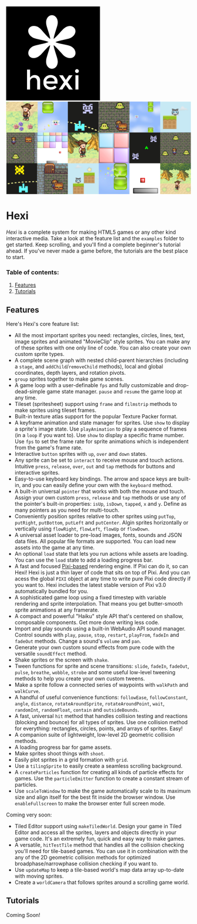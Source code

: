 ![Hexi](/tutorials/screenshots/hexiLogo_256x256.png)![Hexi](/tutorials/screenshots/hexiIllustration.png)

Hexi
====

*Hexi* is a complete system for making HTML5 games or any other
kind interactive media. Take a look at the feature list and the `examples` folder to get
started. Keep scrolling, and you'll find a complete beginner's
tutorial ahead. If you've never made a game before, the tutorials are
the best place to start.

### Table of contents:
1. [Features](#features)
2. [Tutorials](#tutorials)

<a id='features'></a>
Features
--------

Here's Hexi's core feature list:

- All the most important sprites you need: rectangles, circles, lines,
  text, image sprites and animated "MovieClip" style sprites. You can make any of these
  sprites with one only line of code. You can also create your own custom sprite
  types.
- A complete scene graph with nested child-parent hierarchies (including
  a `stage`, and `addChild`/`removeChild` methods), local and global
  coordinates, depth layers, and rotation pivots.
- `group` sprites together to make game scenes. 
- A game loop with a user-definable `fps` and fully customizable and
  drop-dead-simple game state manager. `pause` and `resume` the game
  loop at any time.
- Tileset (spritesheet) support using `frame` and `filmstrip` methods to make
  sprites using tileset frames.
- Built-in texture atlas support for the popular Texture Packer
  format. 
- A keyframe animation and state manager for sprites. Use `show` to
  display a sprite's image state. Use `playAnimation` to play
  a sequence of frames (in a `loop` if you want to). Use
  `show` to display a specific frame number. Use `fps` to set the
  frame rate for sprite animations which is independent from the game's
  frame rate.
- Interactive `button` sprites with `up`, `over` and `down` states.
- Any sprite can be set to `interact` to receive mouse and touch
  actions.
  Intuitive `press`, `release`, `over`, `out` and `tap` methods for buttons and interactive
  sprites.
- Easy-to-use keyboard key bindings. The arrow and space keys are
  built-in, and you can easily define your own with the `keyboard`
  method.
- A built-in universal `pointer` that works with both the mouse and
  touch. Assign your own custom `press`, `release` and `tap` methods
  or use any of the pointer's built-in properties: `isUp`, `isDown`,
  `tapped`, `x` and `y`. Define as many pointers as you need for multi-touch.
- Conveniently position sprites relative to other sprites using
  `putTop`, `putRight`, `putBottom`, `putLeft` and `putCenter`. Algin
  sprites horizontally or vertically using `flowRight`, `flowLeft`,
  `flowUp` or `flowDown`.
- A universal asset loader to pre-load images, fonts, sounds and JSON
  data files. All popular file formats are supported. You can load new assets into the game at
  any time.
- An optional `load` state that lets you run actions while assets are
  loading. You can use the `load` state to add a loading progress bar.
- A fast and focused [Pixi-based](https://github.com/pixijs/pixi.js/) rendering engine. If Pixi can do it, so can Hexi! Hexi 
  is just a thin layer of code that sits on top of Pixi. And you can acess the
  global `PIXI` object at any time to write pure Pixi code directly if you want
  to. Hexi includes the latest stable version of Pixi v3.0 automatically bundled for you.
- A sophisticated game loop using a fixed timestep with variable rendering
  and sprite interpolation. That means you get butter-smooth sprite animations
  at any framerate.
- A compact and powerful "Haiku" style API that's centered on shallow,
  composable components. Get more done writing less code.
- Import and play sounds using a built-in WebAudio API sound manager.
  Control sounds with `play`, `pause`, `stop`, `restart`,
  `playFrom`, `fadeIn` and `fadeOut` methods. Change a sound's `volume` and `pan`.
- Generate your own custom sound effects from pure code with
  the versatile `soundEffect` method.
- Shake sprites or the screen with `shake`.
- Tween functions for sprite and scene transitions: `slide`,
  `fadeIn`, `fadeOut`, `pulse`, `breathe`, `wobble`, `strobe` and
  some useful low-level tweening methods to help you create your own
  custom tweens.
- Make a sprite follow a connected series of waypoints with `walkPath`
  and `walkCurve`. 
- A handful of useful convenience functions: `followEase`,
  `followConstant`,
  `angle`, `distance`, `rotateAroundSprite`, `rotateAroundPoint`, `wait`,
  `randomInt`, `randomFloat`, `contain` and `outsideBounds`.
- A fast, universal `hit` method that handles collision testing and
  reactions (blocking and bounce) for all types of sprites. Use one collision method for
  everything: rectangles, circles, points, and arrays of sprites.
  Easy!
- A companion suite of lightweight, low-level 2D geometric collision methods.
- A loading progress bar for game assets.
- Make sprites shoot things with `shoot`. 
- Easily plot sprites in a grid formation with `grid`.
- Use a `tilingSprite` to easily create a seamless scrolling background.
- A `createParticles` function for creating all kinds of particle
  effects for games. Use the `particleEmitter` function to create a constant
  stream of particles.
- Use `scaleToWindow` to make the game automatically scale to its maximum size and align itself for the best fit inside the browser window. Use `enableFullscreen` to make the browser enter full screen mode.

Coming very soon:

- Tiled Editor support using `makeTiledWorld`. Design your game in
  Tiled Editor and access all the sprites, layers and objects directly
  in your game code. It's an extremely fun, quick and easy way to make
  games.
- A versatile, `hitTestTile` method that handles all the collision
  checking you'll need for tile-based games. You can use it in combination
  with the any of the 2D geometric collision methods for optimized
  broadphase/narrowphase collision checking if you want to.
- Use `updateMap` to keep a tile-based world's map data array up-to-date
  with moving sprites.
- Create a `worldCamera` that follows sprites around a scrolling game
  world.

<a id='tutorials'></a>
Tutorials
---------

Coming Soon!

